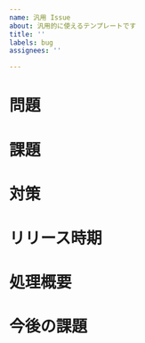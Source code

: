 ```yaml
---
name: 汎用 Issue
about: 汎用的に使えるテンプレートです
title: ''
labels: bug
assignees: ''

---
```

# 問題
<!-- 解決したい問題を書く -->

# 課題
<!-- 問題の解決方法を書く -->

# 対策
<!-- 具体的な内容を書く -->

# リリース時期

<!--
# ステークホルダー

# 開発者

-->

# 処理概要

# 今後の課題
